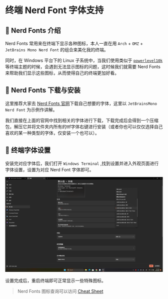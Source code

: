 # 终端 Nerd Font 字体支持

##  Nerd Fonts 介绍

Nerd Fonts 常用来在终端下显示各种图标，本人一直在用 `Arch` + `OMZ` + `JetBrains Mono Nerd Font` 的组合来美化我的终端。

同时，在 Windows 平台下的 Linux 子系统中，当我们使用类似于 [`powerlevel10k`](https://github.com/romkatv/powerlevel10k) 等终端主题的时候，会遇到无法显示图标的问题，这时候我们就需要 Nerd Fonts 来帮助我们显示这些图标，从而使得自己的终端更加好看。

##  Nerd Fonts 下载与安装

这里推荐大家去 [Nerd Fonts 官网](https://www.nerdfonts.com/)下载自己想要的字体，这里以 `JetBrainsMono Nerd Font` 为示例作讲解。

我们直接在上面的官网中找到相关的字体进行下载，下载完成后会得到一个压缩包，解压它并将文件夹内所有的ttf字体右键进行安装（或者你也可以仅仅选择自己喜欢的某一种类型的字体，仅安装一个也可以）。

##  终端字体设置

安装完对应字体后，我们打开 `Windows Terminal` ,找到设置并进入外观页面进行字体设置，设置为对应 Nerd Font 字体即可。

![终端NerdFont设置](/assets/Windows/Beautify/Nerd_Fonts.png)

设置完成后，重启终端即可正常显示一些特殊图标。

> Nerd Fonts 图标查询可以访问 [Cheat Sheet](https://www.nerdfonts.com/cheat-sheet)
